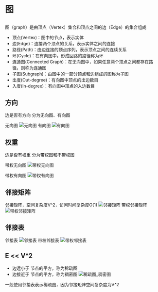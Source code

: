 # 图

## 
图（graph）是由顶点（Vertex）集合和顶点之间的边（Edge）的集合组成

* 顶点(Vertex)：图中的节点，表示实体
* 边(Edge)：连接两个顶点的关系，表示实体之间的连接
* 路径(Path)：由边连接的顶点序列，表示顶点之间的连续关系
* 环(Cycle)：在有向图中，形成回路的路径称为环
* 连通图(Connected Graph)：在无向图中，如果任意两个顶点之间都存在路径，则称为连通图
* 子图(Subgraph)：由图中的一部分顶点和边组成的图称为子图
* 出度(Out-degree)：有向图中顶点的出边数目
* 入度(In-degree)：有向图中顶点的入边数目

## 方向
边是否有方向 分为无向图、有向图

无向图
![无向图](/img/无向图.png)
有向图
![有向图](/img/有向图.png)

## 权重
边是否有权重 分为带权图和不带权图

带权无向图
![带权无向图](/img/带权无向图.png)

带权有向图
![带权有向图](/img/带权有向图.png)


## 邻接矩阵
邻接矩阵，空间复杂度V^2，访问时间复杂度O(1)
![邻接矩阵](/img/邻接矩阵.png)
带权邻接矩阵
![带权邻接矩阵](/img/带权邻接矩阵.png)


## 邻接表
邻接表 
![邻接表](/img/邻接表.png)
带权邻接表
![带权邻接表](/img/带权邻接表.png)


## E << V^2
* 边远小于 节点的平方，称为稀疏图
* 边接近于 节点的平方，称为稠密图
![稀疏图_稠密图](/img/稀疏图_稠密图.png)

一般使用邻接表表示稀疏图，因为邻接矩阵空间复杂度为V^2


